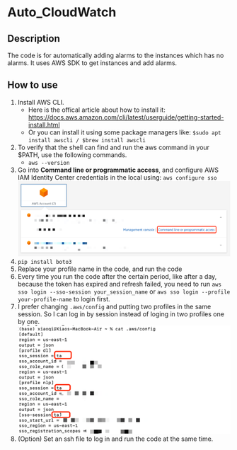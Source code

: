# Auto_CloudWatch

## Description
The code is for automatically adding alarms to the instances which has no alarms. It uses AWS SDK to get instances and add alarms.

## How to use
1. Install AWS CLI. 
   * Here is the offical article about how to install it: https://docs.aws.amazon.com/cli/latest/userguide/getting-started-install.html
   * Or you can install it using some package managers like: `$sudo apt install awscli / $brew install awscli`
2. To verify that the shell can find and run the aws command in your $PATH, use the following commands.
    * `aws --version`
3. Go into **Command line or programmatic access**, and configure AWS IAM Identity Center credentials in the local using: `aws configure sso`
![img.png](img.png)
4. `pip install boto3`
5. Replace your profile name in the code, and run the code
6. Every time you run the code after the certain period, like after a day, because the token has expired and refresh failed, you need to run `aws sso login --sso-session your_session_name` or `aws sso login --profile your-profile-name` to login first. 
7. I prefer changing `.aws/config` and putting two profiles in the same session. So I can log in by session instead of loging in two profiles one by one.![img_1.png](img_1.png)
8. (Option) Set an ssh file to log in and run the code at the same time. 